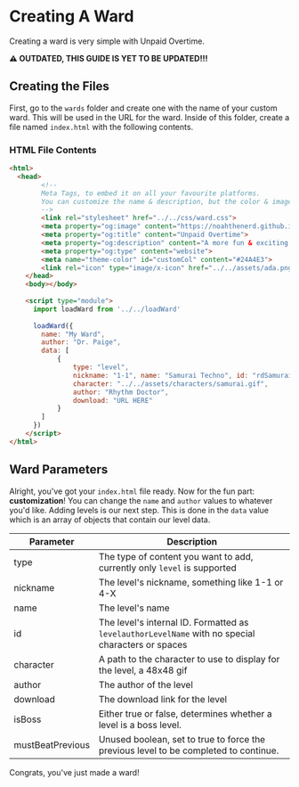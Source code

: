 # Creating A Ward
Creating a ward is very simple with Unpaid Overtime.

**⚠ OUTDATED, THIS GUIDE IS YET TO BE UPDATED!!!**

## Creating the Files

First, go to the `wards` folder and create one with the name of your custom ward. This will be used in the URL for the ward. Inside of this folder, create a file named  `index.html` with the following contents.

### HTML File Contents

```html
<html>
  <head>
        <!--
        Meta Tags, to embed it on all your favourite platforms.
        You can customize the name & description, but the color & image should stay so people know what site is being embedded.
        -->
        <link rel="stylesheet" href="../../css/ward.css">
        <meta property="og:image" content="https://noahthenerd.github.io/unpaid-overtime/assets/ada.png">
        <meta property="og:title" content="Unpaid Overtime">
        <meta property="og:description" content="A more fun & exciting way to play custom levels in Rhythm Doctor.">
        <meta property="og:type" content="website">
        <meta name="theme-color" id="customCol" content="#24A4E3">
        <link rel="icon" type="image/x-icon" href="../../assets/ada.png">
    </head>
    <body></body>
  
    <script type="module">
      import loadWard from '../../loadWard'
      
      loadWard({
        name: "My Ward",
        author: "Dr. Paige",
        data: [
            {
                type: "level",
                nickname: "1-1", name: "Samurai Techno", id: "rdSamuraiTechno",
                character: "../../assets/characters/samurai.gif",
                author: "Rhythm Doctor",
                download: "URL HERE"
            }
        ]
      })
    </script>
</html>
```

## Ward Parameters

Alright, you've got your `index.html` file ready. Now for the fun part: **customization**! You can change the `name` and `author` values to whatever you'd like. Adding levels is our next step. This is done in the `data` value which is an array of objects that contain our level data.

| Parameter | Description |
| --------- | ----------- |
| type | The type of content you want to add, currently only `level` is supported |
| nickname | The level's nickname, something like 1-1 or 4-X |
| name | The level's name |
| id | The level's internal ID. Formatted as `levelauthorLevelName` with no special characters or spaces |
| character | A path to the character to use to display for the level, a 48x48 gif |
| author | The author of the level |
| download | The download link for the level |
| isBoss | Either true or false, determines whether a level is a boss level. |
| mustBeatPrevious | Unused boolean, set to true to force the previous level to be completed to continue. |

Congrats, you've just made a ward! 
